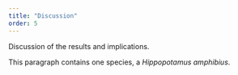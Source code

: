 ```yaml
---
title: "Discussion"
order: 5
---
```

Discussion of the results and implications.

This paragraph contains one species, a <i>Hippopotamus amphibius</i>.
